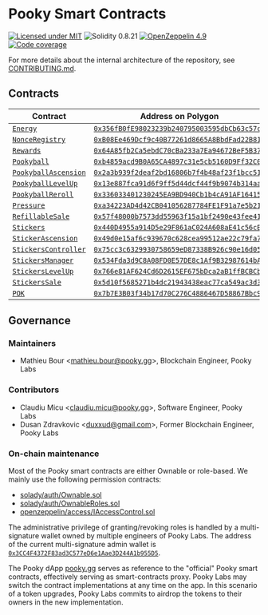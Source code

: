 # Pooky Smart Contracts

[![Licensed under MIT](https://img.shields.io/badge/license-MIT-blue?style=flat-square)](LICENSE)
![Solidity 0.8.21](https://img.shields.io/badge/Solidity-0.8.21-%23363636?style=flat-square&logo=solidity)
[![OpenZeppelin 4.9](https://img.shields.io/badge/OpenZeppelin-4.9-%234E5EE4?style=flat-square&logo=openzeppelin)](https://docs.openzeppelin.com/contracts/4.x/)
[![Code coverage](https://img.shields.io/codecov/c/gh/pooky-labs/smart-contracts?logo=codecov&style=flat-square&token=Ks4qCi1bN3)](https://app.codecov.io/gh/pooky-labs/smart-contracts)

For more details about the internal architecture of the repository, see [CONTRIBUTING.md](CONTRIBUTING.md).

## Contracts

| Contract                                                                                                                                                 | Address on Polygon                                                                                                              |
| -------------------------------------------------------------------------------------------------------------------------------------------------------- | ------------------------------------------------------------------------------------------------------------------------------- |
| [`Energy`](https://github.com/pooky-labs/smart-contracts/blob/a9cb86055339ccb3b313b35ffbca7ecdf12358f6/src/common/Energy.sol)                            | [`0x356fB0fE98023239b240795003595dbCb63c57cd`](https://polygonscan.com/address/0x356fB0fE98023239b240795003595dbCb63c57cd#code) |
| [`NonceRegistry`](https://github.com/pooky-labs/smart-contracts/blob/f15873dd3cffa045fd0029763c50fa00ab8c2134/src/common/NonceRegistry.sol)              | [`0xB08Ee469Dcf9c40B77261d8665A8BbdFad22B818`](https://polygonscan.com/address/0xB08Ee469Dcf9c40B77261d8665A8BbdFad22B818#code) |
| [`Rewards`](https://github.com/pooky-labs/smart-contracts/blob/5f4932e4525771953b91d349a3a615b338f02d43/src/game/Rewards.sol)                            | [`0x64A85fb2Ca5ebdC70cBa233a7Ea94672BeF5B372`](https://polygonscan.com/address/0x64A85fb2Ca5ebdC70cBa233a7Ea94672BeF5B372#code) |
| [`Pookyball`](https://github.com/pooky-labs/smart-contracts/blob/9f11c880e8bd31c9a266b3738c8b17463cf77cfa/src/tokens/Pookyball.sol)                      | [`0xb4859acd9B0A65CA4897c31e5cb5160D9Ff32C0A`](https://polygonscan.com/address/0xb4859acd9B0A65CA4897c31e5cb5160D9Ff32C0A#code) |
| [`PookyballAscension`](https://github.com/pooky-labs/smart-contracts/blob/fba76ea65e3b99b425b473bf5d689837ebedeb18/src/pookyball/PookyballAscension.sol) | [`0x2a3b939f2deaf2bd16806b7f4b48af23f1bcc515`](https://polygonscan.com/address/0x2a3b939f2deaf2bd16806b7f4b48af23f1bcc515#code) |
| [`PookyballLevelUp`](https://github.com/pooky-labs/smart-contracts/blob/fba76ea65e3b99b425b473bf5d689837ebedeb18/src/pookyball/PookyballLevelUp.sol)     | [`0x13e887fca91d6f9ff5d44dcf44f9b9074b314aab`](https://polygonscan.com/address/0x13e887fca91d6f9ff5d44dcf44f9b9074b314aab#code) |
| [`PookyballReroll`](https://github.com/pooky-labs/smart-contracts/blob/1c40639834a1f5f7bafb191c2cc7c94a8a2be92f/src/pookyball/PookyballReroll.sol)       | [`0x336033401230245EA9BD940Cb1b4cA91AF16415f`](https://polygonscan.com/address/0x336033401230245EA9BD940Cb1b4cA91AF16415f#code) |
| [`Pressure`](https://github.com/pooky-labs/smart-contracts/blob/fba76ea65e3b99b425b473bf5d689837ebedeb18/src/pookyball/Pressure.sol)                     | [`0xa34223AD4d42CB041056287784FE1F91a7e5b21A`](https://polygonscan.com/address/0xa34223AD4d42CB041056287784FE1F91a7e5b21A#code) |
| [`RefillableSale`](https://github.com/pooky-labs/smart-contracts/blob/fba76ea65e3b99b425b473bf5d689837ebedeb18/src/pookyball/RefillableSale.sol)         | [`0x57f48000b7573dd55963f15a1bf2490e43fee41c`](https://polygonscan.com/address/0x57f48000b7573dd55963f15a1bf2490e43fee41c#code) |
| [`Stickers`](https://github.com/pooky-labs/smart-contracts/blob/f15873dd3cffa045fd0029763c50fa00ab8c2134/src/stickers/Stickers.sol)                      | [`0x440D4955a914D5e29F861aC024A608aE41c56cB6`](https://polygonscan.com/address/0x440D4955a914D5e29F861aC024A608aE41c56cB6#code) |
| [`StickerAscension`](https://github.com/pooky-labs/smart-contracts/blob/fba76ea65e3b99b425b473bf5d689837ebedeb18/src/stickers/StickersAscension.sol)     | [`0x49d0e15af6c939670c628cea99512ae22c79fa7c`](https://polygonscan.com/address/0x49d0e15af6c939670c628cea99512ae22c79fa7c#code) |
| [`StickersController`](https://github.com/pooky-labs/smart-contracts/blob/f15873dd3cffa045fd0029763c50fa00ab8c2134/src/stickers/StickersController.sol)  | [`0x75cc3c6329930758659eD87338B926c90e16d05F`](https://polygonscan.com/address/0x75cc3c6329930758659eD87338B926c90e16d05F#code) |
| [`StickersManager`](https://github.com/pooky-labs/smart-contracts/blob/f15873dd3cffa045fd0029763c50fa00ab8c2134/src/stickers/StickersManager.sol)        | [`0x534Fda3d9C8A08FD0E57DE8c1Af9B32987614bA1`](https://polygonscan.com/address/0x534Fda3d9C8A08FD0E57DE8c1Af9B32987614bA1#code) |
| [`StickersLevelUp`](https://github.com/pooky-labs/smart-contracts/blob/f15873dd3cffa045fd0029763c50fa00ab8c2134/src/stickers/StickersLevelUp.sol)        | [`0x766e81AF624Cd6D2615EF675bDca2aB1ffBCBCbE`](https://polygonscan.com/address/0x766e81AF624Cd6D2615EF675bDca2aB1ffBCBCbE#code) |
| [`StickersSale`](https://github.com/pooky-labs/smart-contracts/blob/fba76ea65e3b99b425b473bf5d689837ebedeb18/src/stickers/StickersSale.sol)              | [`0x5d10f5685271b4dc21943438eac77ca549ac3d36`](https://polygonscan.com/address/0x5d10f5685271b4dc21943438eac77ca549ac3d36#code) |
| [`POK`](https://github.com/pooky-labs/smart-contracts/blob/fba76ea65e3b99b425b473bf5d689837ebedeb18/src/tokens/POK.sol)                                  | [`0x7b7E3B03f34b17d70C276C4886467D58867Bbc94`](https://polygonscan.com/address/0x7b7E3B03f34b17d70C276C4886467D58867Bbc94#code) |

## Governance

### Maintainers

- Mathieu Bour <[mathieu.bour@pooky.gg](mailto:mathieu.bour@pooky.gg)>, Blockchain Engineer, Pooky Labs

### Contributors

- Claudiu Micu <[claudiu.micu@pooky.gg](mailto:claudiu.micu@pooky.gg)>, Software Engineer, Pooky Labs
- Dusan Zdravkovic <[duxxud@gmail.com](mailto:duxxud@gmail.com)>, Former Blockchain Engineer, Pooky Labs

### On-chain maintenance

Most of the Pooky smart contracts are either Ownable or role-based.
We mainly use the following permission contracts:

- [solady/auth/Ownable.sol](https://github.com/Vectorized/solady/blob/main/src/auth/Ownable.sol)
- [solady/auth/OwnableRoles.sol](https://github.com/Vectorized/solady/blob/main/src/auth/OwnableRoles.sol)
- [openzeppelin/access/IAccessControl.sol](https://github.com/OpenZeppelin/openzeppelin-contracts/blob/17c1a3a4584e2cbbca4131f2f1d16168c92f2310/contracts/access/AccessControl.sol)

The administrative privilege of granting/revoking roles is handled by a multi-signature wallet owned by multiple
engineers of Pooky Labs.
The address of the current multi-signature admin wallet is [`0x3CC4F4372F83ad3C577eD6e1Aae3D244A1b955D5`](https://polygonscan.com/address/0x3CC4F4372F83ad3C577eD6e1Aae3D244A1b955D5).

The Pooky dApp [pooky.gg](https://pooky.gg/app) serves as reference to the "official" Pooky smart contracts, effectively serving as smart-contracts proxy.
Pooky Labs may switch the contract implementations at any time on the app.
In this scenario of a token upgrades, Pooky Labs commits to airdrop the tokens to their owners in the new implementation.
